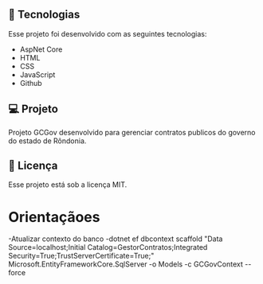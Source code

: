 ## 🚀 Tecnologias
Esse projeto foi desenvolvido com as seguintes tecnologias:
- AspNet Core
- HTML
- CSS
- JavaScript
- Github

## 💻 Projeto
Projeto GCGov desenvolvido para gerenciar contratos publicos do governo do estado de Rôndonia.

## 📝 Licença
Esse projeto está sob a licença MIT.


# Orientaçãoes
-Atualizar contexto do banco
-dotnet ef dbcontext scaffold "Data Source=localhost;Initial Catalog=GestorContratos;Integrated Security=True;TrustServerCertificate=True;" Microsoft.EntityFrameworkCore.SqlServer -o Models -c GCGovContext --force

